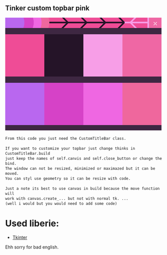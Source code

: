 ## Tinker custom topbar pink

![Topbar img](https://github.com/Insocz/Tkinter_custom_topbar_pink/blob/master/Custom_topbar.png)

    From this code you just need the CustomTitleBar class.

    If you want to customize your topbar just change thinks in CustomTitleBar.build
    just keep the names of self.canvis and self.close_button or change the bind.
    The window can not be resized, minimized or maximazed but it can be moved.
    You can styl use geometry so it can be resize with code.

    Just a note its best to use canvas in build because the move function will
    work with canvas.create_... but not with normal tk. ... 
    (well i would but you would need to add some code)

# Used liberie:
* [Tkinter](https://docs.python.org/3/library/tkinter.html)

Ehh sorry for bad english.